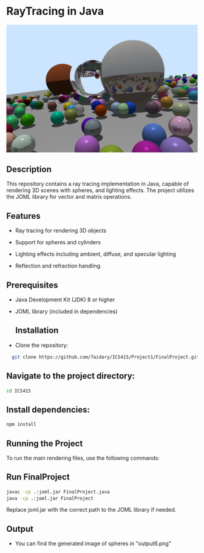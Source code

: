 # RayTracing in Java
![Ray Tracing Example](https://github.com/7aidary/ICS415/blob/7990cab170d6b4926e3c3f3d4d6b5159f587bd7e/Project1/FinalProject1/output6.png)

## Description
This repository contains a ray tracing implementation in Java, capable of rendering 3D scenes with spheres, and lighting effects. The project utilizes the JOML library for vector and matrix operations.

## Features
- Ray tracing for rendering 3D objects

- Support for spheres and cylinders

- Lighting effects including ambient, diffuse, and specular lighting

- Reflection and refraction handling


## Prerequisites

- Java Development Kit (JDK) 8 or higher

- JOML library (included in dependencies)

  ## Installation
- Clone the repository:  
```bash
  git clone https://github.com/7aidary/ICS415/Project1/FinalProject.git
```
  ## Navigate to the project directory:
```bash
cd ICS415
```

## Install dependencies:
```bash
npm install
```

## Running the Project

To run the main rendering files, use the following commands:

## Run FinalProject
```bash
javac -cp .:joml.jar FinalProject.java
java -cp .:joml.jar FinalProject
```


Replace joml.jar with the correct path to the JOML library if needed.

## Output
- You can find the generated image of spheres in "output6.png"
